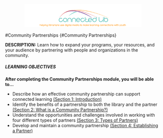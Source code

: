 <div style="text-align:center"><img src="/logo/ConnectedLib-Logo and slogan.png" width="75%"></div>

#Community Partnerships {#Community Partnerships}

**DESCRIPTION:** Learn how to expand your programs, your resources, and your audience by partnering with people and organizations in the community.


<div class="table-format objectives"><span class="title"><h5>LEARNING OBJECTIVES</h5></span>
<b>After completing the Community Partnerships module, you will be able to…</b>
<ul><li>Describe how an effective community partnership can support connected learning <a href="./1_introduction/README.md">(<u>Section 1: Introduction</u>)</a></li><li>Identify the benefits of a partnership to both the library and the partner <a href="./2_what_is_a_community_partnership/README.md">(<u>Section 2: What is a Community Partnership?</u>)</a></li><li>Understand the opportunities and challenges involved in working with four different types of partners <a href="./30_types_of_partners/README.md">(<u>Section 3: Types of Partners</u>)</a></li><li>Develop and maintain a community partnership <a href="./40_establishing_a_partnership/README.md">(<u>Section 4: Establishing a Partner</u>)</a></li>
</div>

